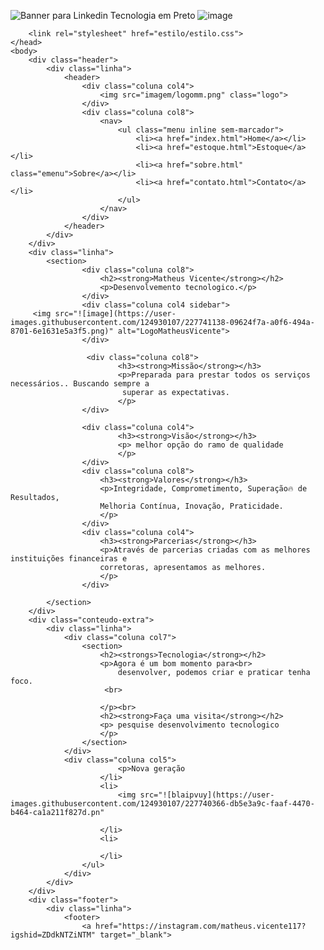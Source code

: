 
![Banner para Linkedin Tecnologia em Preto](https://user-images.githubusercontent.com/124930107/226197997-3fb77eb4-bd4f-4268-aa68-2dd754823071.png)
![image](https://user-images.githubusercontent.com/124930107/225447750-c4e8f122-aad3-40ec-9bf9-e90618b193b0.png)  
 
<!DOCTYPE html>
<html lang="pt-br">
    <head>
        <meta charset="UTF-8">
        <title>Sobre - Matheus Vicente</title>
        
        <link rel="stylesheet" href="estilo/estilo.css">  
    </head>
    <body>
        <div class="header">
            <div class="linha">
                <header>
                    <div class="coluna col4">
                        <img src="imagem/logomm.png" class="logo">
                    </div>
                    <div class="coluna col8">
                        <nav>
                            <ul class="menu inline sem-marcador">
                                <li><a href="index.html">Home</a></li>
                                <li><a href="estoque.html">Estoque</a></li>
                                <li><a href="sobre.html" class="emenu">Sobre</a></li>
                                <li><a href="contato.html">Contato</a></li>
                            </ul>
                        </nav>
                    </div>
                </header>
            </div>
        </div>
        <div class="linha">
            <section>
                    <div class="coluna col8">
                        <h2><strong>Matheus Vicente</strong></h2>
                        <p>Desenvolvemento tecnologico.</p>
                    </div>
                    <div class="coluna col4 sidebar">
         <img src="![image](https://user-images.githubusercontent.com/124930107/227741138-09624f7a-a0f6-494a-8701-6e1631e5a3f5.png)" alt="LogoMatheusVicente">
                    </div>  

                     <div class="coluna col8">
                            <h3><strong>Missão</strong></h3>
                            <p>Preparada para prestar todos os serviços necessários.. Buscando sempre a 
                             superar as expectativas.
                            </p>
                    </div>

                    <div class="coluna col4">
                            <h3><strong>Visão</strong></h3>
                            <p> melhor opção do ramo de qualidade
                            </p>
                    </div>
                    <div class="coluna col8">
                        <h3><strong>Valores</strong></h3>
                        <p>Integridade, Comprometimento, Superação🔥 de Resultados, 
                        Melhoria Contínua, Inovação, Praticidade.
                        </p>
                    </div>
                    <div class="coluna col4">
                        <h3><strong>Parcerias</strong></h3>
                        <p>Através de parcerias criadas com as melhores instituições financeiras e 
                        corretoras, apresentamos as melhores.
                        </p>
                    </div>

            </section>
        </div>
        <div class="conteudo-extra">
            <div class="linha">
                <div class="coluna col7">
                    <section>
                        <h2><strongs>Tecnologia</strong></h2>
                        <p>Agora é um bom momento para<br>
                            desenvolver, podemos criar e praticar tenha foco.
                         <br>
                            
                        </p><br>
                        <h2><strong>Faça uma visita</strong></h2>
                        <p> pesquise desenvolvimento tecnologico
                        </p>
                    </section>
                </div>
                <div class="coluna col5">
                            <p>Nova geração
                        </li>
                        <li>
                            <img src="![blaipvuy](https://user-images.githubusercontent.com/124930107/227740366-db5e3a9c-faaf-4470-b464-ca1a211f827d.pn"
                                      
                        </li>
                        <li>
                            
                        </li>
                    </ul>
                </div>
            </div>
        </div>
        <div class="footer">
            <div class="linha">
                <footer>
                    <a href="https://instagram.com/matheus.vicente117?igshid=ZDdkNTZiNTM" target="_blank">
               
